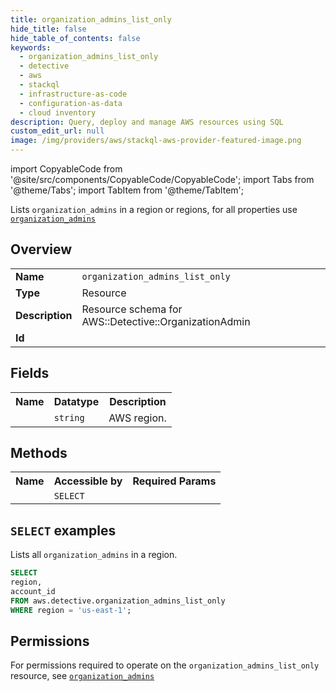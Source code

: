 ```yaml
---
title: organization_admins_list_only
hide_title: false
hide_table_of_contents: false
keywords:
  - organization_admins_list_only
  - detective
  - aws
  - stackql
  - infrastructure-as-code
  - configuration-as-data
  - cloud inventory
description: Query, deploy and manage AWS resources using SQL
custom_edit_url: null
image: /img/providers/aws/stackql-aws-provider-featured-image.png
---
```


import CopyableCode from '@site/src/components/CopyableCode/CopyableCode';
import Tabs from '@theme/Tabs';
import TabItem from '@theme/TabItem';

Lists <code>organization_admins</code> in a region or regions, for all properties use <a href="/providers/aws/serviceName/organization_admins/"><code>organization_admins</code></a>

## Overview
<table><tbody>
<tr><td><b>Name</b></td><td><code>organization_admins_list_only</code></td></tr>
<tr><td><b>Type</b></td><td>Resource</td></tr>
<tr><td><b>Description</b></td><td>Resource schema for AWS::Detective::OrganizationAdmin</td></tr>
<tr><td><b>Id</b></td><td><CopyableCode code="aws.detective.organization_admins_list_only" /></td></tr>
</tbody></table>

## Fields
<table><tbody><tr><th>Name</th><th>Datatype</th><th>Description</th></tr><tr><td><CopyableCode code="region" /></td><td><code>string</code></td><td>AWS region.</td></tr>
</tbody></table>

## Methods

<table><tbody>
  <tr>
    <th>Name</th>
    <th>Accessible by</th>
    <th>Required Params</th>
  </tr>
  <tr>
    <td><CopyableCode code="list_resources" /></td>
    <td><code>SELECT</code></td>
    <td><CopyableCode code="region" /></td>
  </tr>
</tbody></table>

## `SELECT` examples
Lists all <code>organization_admins</code> in a region.
```sql
SELECT
region,
account_id
FROM aws.detective.organization_admins_list_only
WHERE region = 'us-east-1';
```


## Permissions

For permissions required to operate on the <code>organization_admins_list_only</code> resource, see <a href="/providers/aws/detective/organization_admins/#permissions"><code>organization_admins</code></a>

